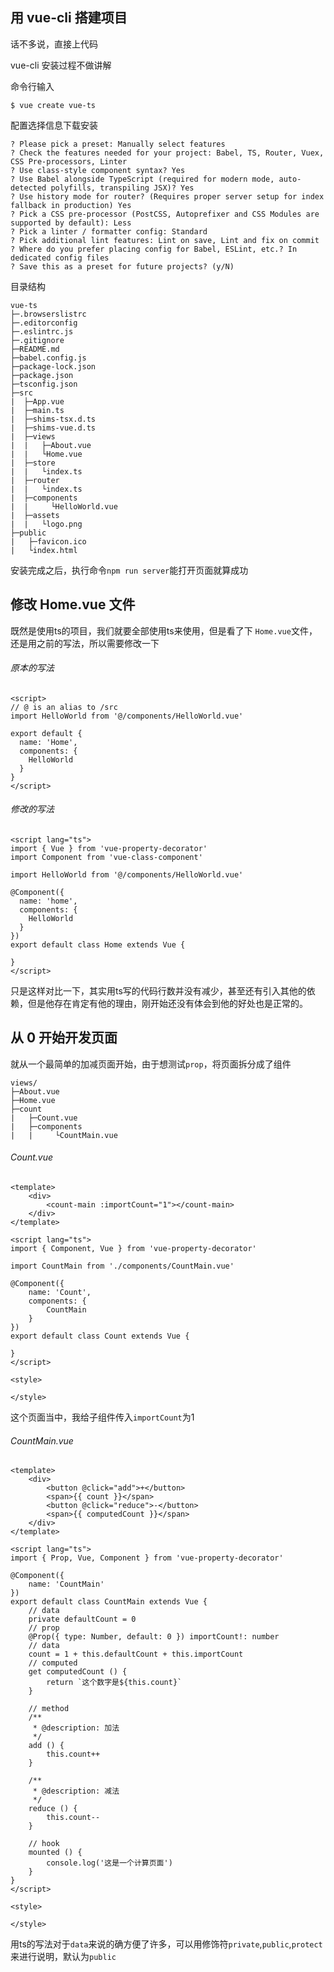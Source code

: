 ## 用 vue-cli 搭建项目
话不多说，直接上代码

vue-cli 安装过程不做讲解

命令行输入
```shell
$ vue create vue-ts
```
配置选择信息下载安装
```shell
? Please pick a preset: Manually select features
? Check the features needed for your project: Babel, TS, Router, Vuex, CSS Pre-processors, Linter
? Use class-style component syntax? Yes
? Use Babel alongside TypeScript (required for modern mode, auto-detected polyfills, transpiling JSX)? Yes
? Use history mode for router? (Requires proper server setup for index fallback in production) Yes
? Pick a CSS pre-processor (PostCSS, Autoprefixer and CSS Modules are supported by default): Less
? Pick a linter / formatter config: Standard
? Pick additional lint features: Lint on save, Lint and fix on commit
? Where do you prefer placing config for Babel, ESLint, etc.? In dedicated config files
? Save this as a preset for future projects? (y/N)
```

目录结构
```
vue-ts
├─.browserslistrc
├─.editorconfig
├─.eslintrc.js
├─.gitignore
├─README.md
├─babel.config.js
├─package-lock.json
├─package.json
├─tsconfig.json
├─src
|  ├─App.vue
|  ├─main.ts
|  ├─shims-tsx.d.ts
|  ├─shims-vue.d.ts
|  ├─views
|  |   ├─About.vue
|  |   └Home.vue
|  ├─store
|  |   └index.ts
|  ├─router
|  |   └index.ts
|  ├─components
|  |     └HelloWorld.vue
|  ├─assets
|  |   └logo.png
├─public
|   ├─favicon.ico
|   └index.html
```
安装完成之后，执行命令`npm run server`能打开页面就算成功

## 修改 Home.vue 文件
既然是使用ts的项目，我们就要全部使用ts来使用，但是看了下 `Home.vue`文件，还是用之前的写法，所以需要修改一下
###### 原本的写法
```vue
<script>
// @ is an alias to /src
import HelloWorld from '@/components/HelloWorld.vue'

export default {
  name: 'Home',
  components: {
    HelloWorld
  }
}
</script>
```
###### 修改的写法
```vue
<script lang="ts">
import { Vue } from 'vue-property-decorator'
import Component from 'vue-class-component'

import HelloWorld from '@/components/HelloWorld.vue'

@Component({
  name: 'home',
  components: {
    HelloWorld
  }
})
export default class Home extends Vue {

}
</script>
```

只是这样对比一下，其实用ts写的代码行数并没有减少，甚至还有引入其他的依赖，但是他存在肯定有他的理由，刚开始还没有体会到他的好处也是正常的。

## 从 0 开始开发页面
就从一个最简单的加减页面开始，由于想测试`prop`，将页面拆分成了组件
```
views/
├─About.vue
├─Home.vue
├─count
|   ├─Count.vue
|   ├─components
|   |     └CountMain.vue
```
###### Count.vue
```vue
<template>
	<div>
		<count-main :importCount="1"></count-main>
	</div>
</template>

<script lang="ts">
import { Component, Vue } from 'vue-property-decorator'

import CountMain from './components/CountMain.vue'

@Component({
	name: 'Count',
	components: {
		CountMain
	}
})
export default class Count extends Vue {

}
</script>

<style>

</style>

```
这个页面当中，我给子组件传入`importCount`为1
###### CountMain.vue
```
<template>
	<div>
		<button @click="add">+</button>
		<span>{{ count }}</span>
		<button @click="reduce">-</button>
		<span>{{ computedCount }}</span>
	</div>
</template>

<script lang="ts">
import { Prop, Vue, Component } from 'vue-property-decorator'

@Component({
	name: 'CountMain'
})
export default class CountMain extends Vue {
	// data
	private defaultCount = 0
	// prop
	@Prop({ type: Number, default: 0 }) importCount!: number
	// data
	count = 1 + this.defaultCount + this.importCount
	// computed
	get computedCount () {
		return `这个数字是${this.count}`
	}

	// method
	/**
	 * @description: 加法
	 */
	add () {
		this.count++
	}

	/**
	 * @description: 减法
	 */
	reduce () {
		this.count--
	}

	// hook
	mounted () {
		console.log('这是一个计算页面')
	}
}
</script>

<style>

</style>
```
用ts的写法对于`data`来说的确方便了许多，可以用修饰符`private`,`public`,`protect`来进行说明，默认为`public`